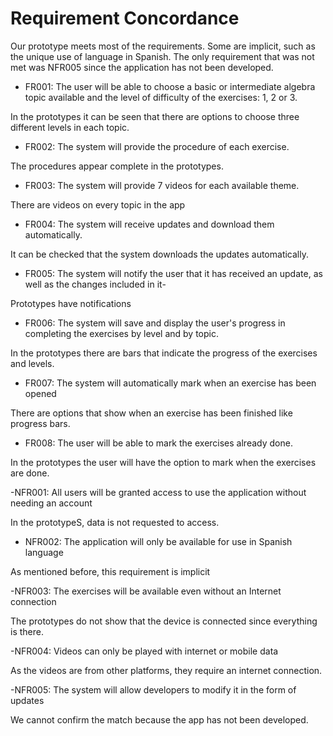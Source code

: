 # Requirement Concordance
Our prototype meets most of the requirements. Some are implicit, such as the unique use of language in Spanish.
The only requirement that was not met was NFR005 since the application has not been developed.

- FR001: The user will be able to choose a basic or intermediate algebra topic available and the level of difficulty of the exercises: 1, 2 or 3.

In the prototypes it can be seen that there are options to choose three different levels in each topic.
- FR002: The system will provide the procedure of each exercise.

The procedures appear complete in the prototypes.

- FR003: The system will provide 7 videos for each available theme.

There are videos on every topic in the app

- FR004: The system will receive updates and download them automatically.

It can be checked that the system downloads the updates automatically.

- FR005: The system will notify the user that it has received an update, as well as the changes included in it-

Prototypes have notifications

- FR006: The system will save and display the user's progress in completing the exercises by level and by topic.

In the prototypes there are bars that indicate the progress of the exercises and levels.

- FR007: The system will automatically mark when an exercise has been opened

 There are options that show when an exercise has been finished like progress bars.
 
 - FR008: The user will be able to mark the exercises already done.
 
 In the prototypes the user will have the option to mark when the exercises are done.
 
 -NFR001: All users will be granted access to use the application without needing an account
 
 In the prototypeS, data is not requested to access.
 
 - NFR002: The application will only be available for use in Spanish language
 
 As mentioned before, this requirement is implicit
 
 -NFR003: The exercises will be available even without an Internet connection
 
 The prototypes do not show that the device is connected since everything is there.
 
 -NFR004: Videos can only be played with internet or mobile data
 
 As the videos are from other platforms, they require an internet connection.
 
 -NFR005: The system will allow developers to modify it in the form of updates
 
 We cannot confirm the match because the app has not been developed.
 

